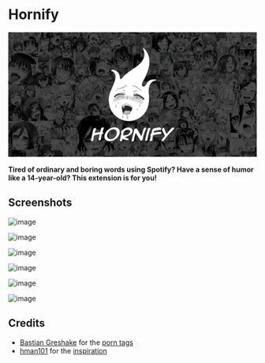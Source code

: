 # Hornify

![banner](/assets/hornify-16x9.png)

**Tired of ordinary and boring words using Spotify? Have a sense of humor like a 14-year-old? This extension is for you!**

## Screenshots

![image](https://github.com/SunsetTechuila/Hornify/assets/115353812/4781d16a-db1a-4b55-9a4e-d0602a5f502b)

![image](https://github.com/SunsetTechuila/Hornify/assets/115353812/a78764c1-d33c-4727-838f-2fe16813f3ef)

![image](https://github.com/SunsetTechuila/Hornify/assets/115353812/8e403a4a-ddd9-4cf0-a5d3-247e673389dd)

![image](https://github.com/SunsetTechuila/Hornify/assets/115353812/6065a5c2-58e0-4695-8164-bf5afc654476)

![image](https://github.com/SunsetTechuila/Hornify/assets/115353812/dcfadfc5-4a17-479b-b03c-d4f9d208287a)

![image](https://github.com/SunsetTechuila/Hornify/assets/115353812/3d9d5416-bf9b-4937-b815-3f35182d9912)

## Credits

- [Bastian Greshake](https://github.com/gedankenstuecke) for the [porn tags](https://github.com/gedankenstuecke/pOrNtology)
- [hman101](https://www.nexusmods.com/users/54419987) for the [inspiration](https://www.nexusmods.com/newvegas/mods/74700)